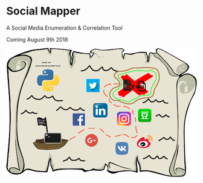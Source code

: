 # Social Mapper
A Social Media Enumeration &amp; Correlation Tool

Coming August 9th 2018

![Social Mapper Logo](logo.png?raw=true "Social Mapper Logo")
